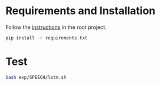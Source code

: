 # Requirements and Installation

Follow the [instructions](../README.md) in the root project.

```bash
pip install -r requirements.txt
```

# Test
```bash
bash exp/SPEECH/lstm.sh
```
